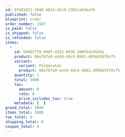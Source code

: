 ```yaml
---
id: 0f481022-2948-481d-b5c9-2302ce63bafb
published: false
blueprint: order
order_number: 1507
is_paid: false
is_shipped: false
is_refunded: false
items:
  -
    id: b946f778-990f-4333-8636-300f64195d5e
    product: 66e767a9-ee34-4dc4-8681-d09bb59f0cf5
    variant:
      variant: Polmaraton
      product: 66e767a9-ee34-4dc4-8681-d09bb59f0cf5
    quantity: 1
    total: 3800
    tax:
      amount: 0
      rate: 0
      price_includes_tax: true
    metadata: {  }
grand_total: 3800
items_total: 3800
tax_total: 0
shipping_total: 0
coupon_total: 0
---
```

